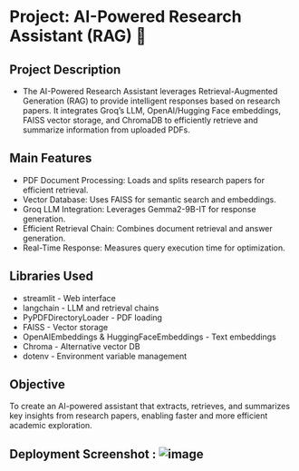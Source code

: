 # Project: AI-Powered Research Assistant (RAG) 📄
## Project Description
- The AI-Powered Research Assistant leverages Retrieval-Augmented Generation (RAG) to provide intelligent responses based on research papers. It integrates Groq’s LLM, OpenAI/Hugging Face embeddings, FAISS vector storage, and ChromaDB to efficiently retrieve and summarize information from uploaded PDFs.

## Main Features
- PDF Document Processing: Loads and splits research papers for efficient retrieval.
- Vector Database: Uses FAISS for semantic search and embeddings.
- Groq LLM Integration: Leverages Gemma2-9B-IT for response generation.
- Efficient Retrieval Chain: Combines document retrieval and answer generation.
- Real-Time Response: Measures query execution time for optimization.

## Libraries Used
- streamlit - Web interface
- langchain - LLM and retrieval chains
- PyPDFDirectoryLoader - PDF loading
- FAISS - Vector storage
- OpenAIEmbeddings & HuggingFaceEmbeddings - Text embeddings
- Chroma - Alternative vector DB
- dotenv - Environment variable management

## Objective
To create an AI-powered assistant that extracts, retrieves, and summarizes key insights from research papers, enabling faster and more efficient academic exploration. 

## Deployment Screenshot : ![image](https://github.com/user-attachments/assets/93a853e5-2555-4512-8700-dbab6dab92af)




